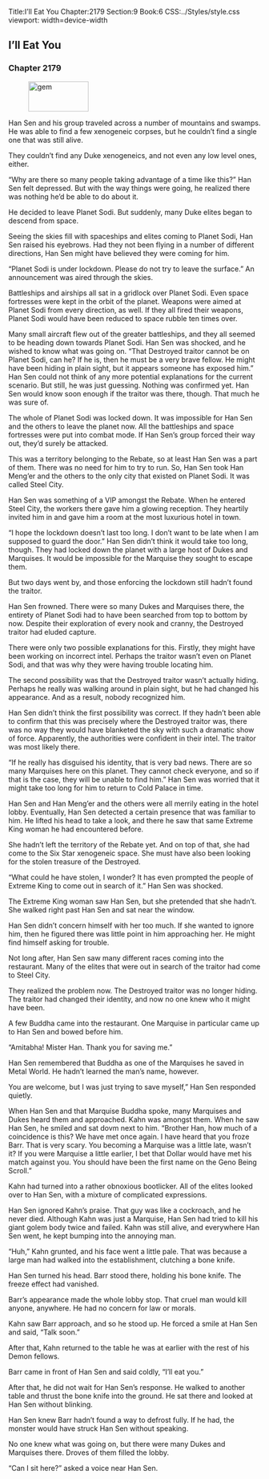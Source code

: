 Title:I’ll Eat You 
Chapter:2179 
Section:9 
Book:6 
CSS:../Styles/style.css 
viewport: width=device-width
  
## I’ll Eat You
### Chapter 2179
  
<figure>
	<img src="../Images/gem.gif" alt="gem" id="gem" width="120" height="60" />
</figure>
  

  
Han Sen and his group traveled across a number of mountains and swamps. He was able to find a few xenogeneic corpses, but he couldn’t find a single one that was still alive.

They couldn’t find any Duke xenogeneics, and not even any low level ones, either.

“Why are there so many people taking advantage of a time like this?” Han Sen felt depressed. But with the way things were going, he realized there was nothing he’d be able to do about it.

He decided to leave Planet Sodi. But suddenly, many Duke elites began to descend from space.

Seeing the skies fill with spaceships and elites coming to Planet Sodi, Han Sen raised his eyebrows. Had they not been flying in a number of different directions, Han Sen might have believed they were coming for him.

“Planet Sodi is under lockdown. Please do not try to leave the surface.” An announcement was aired through the skies.

Battleships and airships all sat in a gridlock over Planet Sodi. Even space fortresses were kept in the orbit of the planet. Weapons were aimed at Planet Sodi from every direction, as well. If they all fired their weapons, Planet Sodi would have been reduced to space rubble ten times over.

Many small aircraft flew out of the greater battleships, and they all seemed to be heading down towards Planet Sodi. Han Sen was shocked, and he wished to know what was going on. “That Destroyed traitor cannot be on Planet Sodi, can he? If he is, then he must be a very brave fellow. He might have been hiding in plain sight, but it appears someone has exposed him.” Han Sen could not think of any more potential explanations for the current scenario. But still, he was just guessing. Nothing was confirmed yet. Han Sen would know soon enough if the traitor was there, though. That much he was sure of.

The whole of Planet Sodi was locked down. It was impossible for Han Sen and the others to leave the planet now. All the battleships and space fortresses were put into combat mode. If Han Sen’s group forced their way out, they’d surely be attacked.

This was a territory belonging to the Rebate, so at least Han Sen was a part of them. There was no need for him to try to run. So, Han Sen took Han Meng’er and the others to the only city that existed on Planet Sodi. It was called Steel City.

Han Sen was something of a VIP amongst the Rebate. When he entered Steel City, the workers there gave him a glowing reception. They heartily invited him in and gave him a room at the most luxurious hotel in town.

“I hope the lockdown doesn’t last too long. I don’t want to be late when I am supposed to guard the door.” Han Sen didn’t think it would take too long, though. They had locked down the planet with a large host of Dukes and Marquises. It would be impossible for the Marquise they sought to escape them.

But two days went by, and those enforcing the lockdown still hadn’t found the traitor.

Han Sen frowned. There were so many Dukes and Marquises there, the entirety of Planet Sodi had to have been searched from top to bottom by now. Despite their exploration of every nook and cranny, the Destroyed traitor had eluded capture.

There were only two possible explanations for this. Firstly, they might have been working on incorrect intel. Perhaps the traitor wasn’t even on Planet Sodi, and that was why they were having trouble locating him.

The second possibility was that the Destroyed traitor wasn’t actually hiding. Perhaps he really was walking around in plain sight, but he had changed his appearance. And as a result, nobody recognized him.

Han Sen didn’t think the first possibility was correct. If they hadn’t been able to confirm that this was precisely where the Destroyed traitor was, there was no way they would have blanketed the sky with such a dramatic show of force. Apparently, the authorities were confident in their intel. The traitor was most likely there.

“If he really has disguised his identity, that is very bad news. There are so many Marquises here on this planet. They cannot check everyone, and so if that is the case, they will be unable to find him.” Han Sen was worried that it might take too long for him to return to Cold Palace in time.

Han Sen and Han Meng’er and the others were all merrily eating in the hotel lobby. Eventually, Han Sen detected a certain presence that was familiar to him. He lifted his head to take a look, and there he saw that same Extreme King woman he had encountered before.

She hadn’t left the territory of the Rebate yet. And on top of that, she had come to the Six Star xenogeneic space. She must have also been looking for the stolen treasure of the Destroyed.

“What could he have stolen, I wonder? It has even prompted the people of Extreme King to come out in search of it.” Han Sen was shocked.

The Extreme King woman saw Han Sen, but she pretended that she hadn’t. She walked right past Han Sen and sat near the window.

Han Sen didn’t concern himself with her too much. If she wanted to ignore him, then he figured there was little point in him approaching her. He might find himself asking for trouble.

Not long after, Han Sen saw many different races coming into the restaurant. Many of the elites that were out in search of the traitor had come to Steel City.

They realized the problem now. The Destroyed traitor was no longer hiding. The traitor had changed their identity, and now no one knew who it might have been.

A few Buddha came into the restaurant. One Marquise in particular came up to Han Sen and bowed before him.

“Amitabha! Mister Han. Thank you for saving me.”

Han Sen remembered that Buddha as one of the Marquises he saved in Metal World. He hadn’t learned the man’s name, however.

You are welcome, but I was just trying to save myself,” Han Sen responded quietly.

When Han Sen and that Marquise Buddha spoke, many Marquises and Dukes heard them and approached. Kahn was amongst them. When he saw Han Sen, he smiled and sat dovm next to him. “Brother Han, how much of a coincidence is this? We have met once again. I have heard that you froze Barr. That is very scary. You becoming a Marquise was a little late, wasn’t it? If you were Marquise a little earlier, I bet that Dollar would have met his match against you. You should have been the first name on the Geno Being Scroll.”

Kahn had turned into a rather obnoxious bootlicker. All of the elites looked over to Han Sen, with a mixture of complicated expressions.

Han Sen ignored Kahn’s praise. That guy was like a cockroach, and he never died. Although Kahn was just a Marquise, Han Sen had tried to kill his giant golem body twice and failed. Kahn was still alive, and everywhere Han Sen went, he kept bumping into the annoying man.

“Huh,” Kahn grunted, and his face went a little pale. That was because a large man had walked into the establishment, clutching a bone knife.

Han Sen turned his head. Barr stood there, holding his bone knife. The freeze effect had vanished.

Barr’s appearance made the whole lobby stop. That cruel man would kill anyone, anywhere. He had no concern for law or morals.

Kahn saw Barr approach, and so he stood up. He forced a smile at Han Sen and said, “Talk soon.”

After that, Kahn returned to the table he was at earlier with the rest of his Demon fellows.

Barr came in front of Han Sen and said coldly, “I’ll eat you.”

After that, he did not wait for Han Sen’s response. He walked to another table and thrust the bone knife into the ground. He sat there and looked at Han Sen without blinking.

Han Sen knew Barr hadn’t found a way to defrost fully. If he had, the monster would have struck Han Sen without speaking.

No one knew what was going on, but there were many Dukes and Marquises there. Droves of them filled the lobby.

“Can I sit here?” asked a voice near Han Sen.